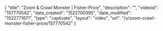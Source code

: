 {
    "title": "Zoom & Crawl Monster | Fisher-Price",
    "description": "",
    "videoid": "157770542",
    "date_created": "1522700395",
    "date_modified": "1522771671",
    "type": "captivate",
    "layout": "video",
    "url": "\/v\/zoom-crawl-monster-fisher-price\/157770542"
}